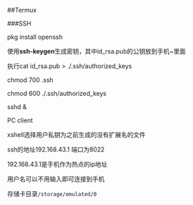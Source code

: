 ##Termux



###SSH

pkg install openssh

使用**ssh-keygen**生成密钥，其中id_rsa.pub的公钥放到手机~里面

执行cat  id_rsa.pub > ./.ssh/authorized_keys

chmod 700 .ssh

chmod 600 ./.ssh/authorized_keys

sshd &



PC client

xshell选择用户私钥为之前生成的没有扩展名的文件

ssh的地址192.168.43.1 端口为8022

192.168.43.1是手机作为热点的ip地址

 用户名可以不用输入即可连接到手机



存储卡目录`/storage/emulated/0`

